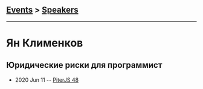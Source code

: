 ## [Events](../README.md) > [Speakers](../speakers.md)
---

# Ян Клименков

## Юридические риски для программист
- 2020 Jun 11 -- [PiterJS 48](https://www.youtube.com/watch?v=ANbnQhxos-A)    
